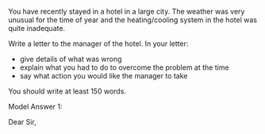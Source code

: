 You have recently stayed in a hotel in a large city. The weather was very unusual for the time of year and the heating/cooling system in the hotel was quite inadequate.

Write a letter to the manager of the hotel. In your letter:

- give details of what was wrong
- explain what you had to do to overcome the problem at the time
- say what action you would like the manager to take

You should write at least 150 words.

Model Answer 1:

Dear Sir,

